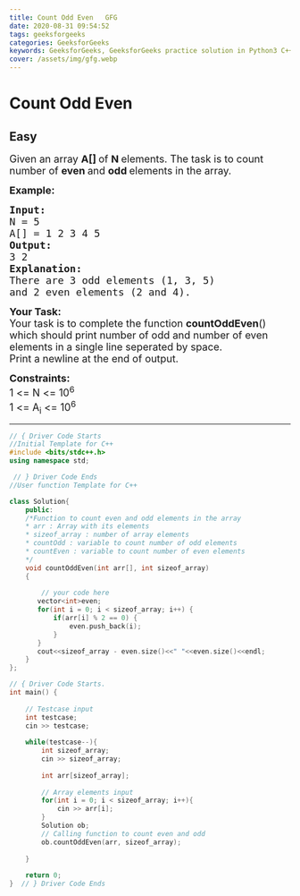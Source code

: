 ```yaml
---
title: Count Odd Even   GFG
date: 2020-08-31 09:54:52
tags: geeksforgeeks
categories: GeeksforGeeks
keywords: GeeksforGeeks, GeeksforGeeks practice solution in Python3 C++ Java, Count Odd Even - GFG solution
cover: /assets/img/gfg.webp
---
```



# Count Odd Even
## Easy 
<div class="problem-statement">
                <p></p><p><span style="font-size:18px">Given an array <strong>A[]&nbsp;</strong>of <strong>N </strong>elements. The task is to count number of <strong>even </strong>and <strong>odd </strong>elements in the array.</span></p>

<p><span style="font-size:18px"><strong>Example:</strong></span></p>

<pre><span style="font-size:18px"><strong>Input:</strong>
N = 5
A[] = 1 2 3 4 5
<strong>Output:
</strong>3 2
<strong>Explanation:
</strong>There are 3 odd elements (1, 3, 5)
and 2 even elements (2 and 4).</span></pre>

<p><span style="font-size:18px"><strong>Your Task:</strong><br>
Your task is to complete the function <strong>countOddEven</strong>() which should print number of odd and number of even elements in a single line seperated by space.<br>
Print a newline at the end of output.</span></p>

<p><span style="font-size:18px"><strong>Constraints:</strong><br>
1 &lt;= N &lt;= 10<sup>6</sup><br>
1 &lt;= A<sub>i</sub> &lt;= 10<sup>6</sup></span></p>
 <p></p>
            </div>

---




```cpp
// { Driver Code Starts
//Initial Template for C++
#include <bits/stdc++.h>
using namespace std;

 // } Driver Code Ends
//User function Template for C++

class Solution{
    public:
    /*Function to count even and odd elements in the array
    * arr : Array with its elements
    * sizeof_array : number of array elements
    * countOdd : variable to count number of odd elements
    * countEven : variable to count number of even elements
    */
    void countOddEven(int arr[], int sizeof_array)
    {
        
        // your code here
       vector<int>even;
       for(int i = 0; i < sizeof_array; i++) {
           if(arr[i] % 2 == 0) {
               even.push_back(i);
           }
       }
       cout<<sizeof_array - even.size()<<" "<<even.size()<<endl;
    }
};

// { Driver Code Starts.
int main() {
	
	// Testcase input
	int testcase;
	cin >> testcase;
	
	while(testcase--){
	    int sizeof_array;
	    cin >> sizeof_array;
	    
	    int arr[sizeof_array];
	    
	    // Array elements input
	    for(int i = 0; i < sizeof_array; i++){
	        cin >> arr[i];
	    }
	    Solution ob;
	    // Calling function to count even and odd
	    ob.countOddEven(arr, sizeof_array);
	    
	}
	
	return 0;
}  // } Driver Code Ends
```
